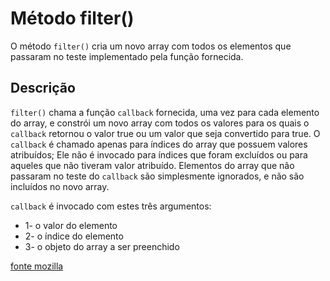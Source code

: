 # Método filter()

O método `filter()` cria um novo array com todos os elementos que passaram no teste implementado pela função fornecida.

## Descrição

`filter()` chama a função `callback` fornecida, uma vez para cada elemento do array, e constrói um novo array com todos os valores para os quais o `callback` retornou o valor true ou um valor que seja convertido para true. O `callback` é chamado apenas para índices do array que possuem valores atribuídos; Ele não é invocado para índices que foram excluídos ou para aqueles que não tiveram valor atribuído. Elementos do array que não passaram no teste do `callback` são simplesmente ignorados, e não são incluídos no novo array.

`callback` é invocado com estes três argumentos:

- 1- o valor do elemento
- 2- o índice do elemento
- 3- o objeto do array a ser preenchido

[fonte mozilla](https://developer.mozilla.org/pt-BR/docs/Web/JavaScript/Reference/Global_Objects/Array/filter)